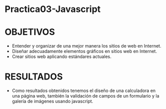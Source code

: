 # Practica03-Javascript
<h1>OBJETIVOS</h1>
<ul>
  <li>Entender y organizar de una mejor manera los sitios de web en Internet.</li>
  <li>Diseñar adecuadamente elementos gráficos en sitios web en Internet.</li>
  <li>Crear sitios web aplicando estándares actuales.</li>
</ul>

<h1>RESULTADOS</h1>
<ul>
  <li>Como resultados obtenidos tenemos el diseño de una calculadora en una página web, también la validación de campos de un formulario y la galería de imágenes usando javascript. </li>
</ul>
